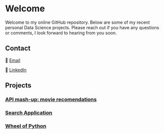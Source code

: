# Welcome

Welcome to my online GitHub repository. Below are some of my recent personal Data Science projects. Please reach out if you have any questions or comments, I look forward to hearing from you soon.

## Contact

:e-mail: [Email](hernandezjp01@gmail.com)

:link: [LinkedIn](https://www.linkedin.com/)

## Projects

### [API mash-up: movie recomendations](https://github.com/JonP-HN/Data-Science-projects/tree/master/API%20mash-up:%20movie%20recommendations#movie_camera-api-mash-up-movie-recomendations)

### [Search Application](https://github.com/JonP-HN/Data-Science-projects/tree/master/Search%20Application)

### [Wheel of Python](https://github.com/JonP-HN/Data-Science-projects/tree/master/Wheel%20of%20Fortune)
